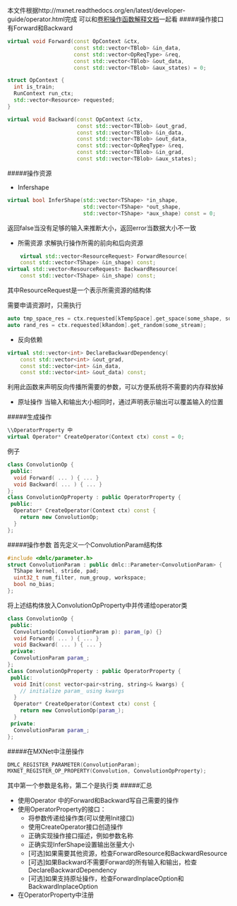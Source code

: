 本文件根据http://mxnet.readthedocs.org/en/latest/developer-guide/operator.html完成
可以和[卷积操作函数解释文档](./convolution-inl.h.md分析)一起看
#####操作接口
有Forward和Backward
```cpp
virtual void Forward(const OpContext &ctx,
                     const std::vector<TBlob> &in_data,
                     const std::vector<OpReqType> &req,
                     const std::vector<TBlob> &out_data,
                     const std::vector<TBlob> &aux_states) = 0;
```
```cpp
struct OpContext {
  int is_train;
  RunContext run_ctx;
  std::vector<Resource> requested;
}
```
```cpp
virtual void Backward(const OpContext &ctx,
                      const std::vector<TBlob> &out_grad,
                      const std::vector<TBlob> &in_data,
                      const std::vector<TBlob> &out_data,
                      const std::vector<OpReqType> &req,
                      const std::vector<TBlob> &in_grad,
                      const std::vector<TBlob> &aux_states);
```
#####操作资源
-	Infershape
```cpp
virtual bool InferShape(std::vector<TShape> *in_shape,
                        std::vector<TShape> *out_shape,
                        std::vector<TShape> *aux_shape) const = 0;
```
返回false当没有足够的输入来推断大小，返回error当数据大小不一致
-	所需资源
求解执行操作所需的前向和后向资源
```cpp
	virtual std::vector<ResourceRequest> ForwardResource(
    const std::vector<TShape> &in_shape) const;
virtual std::vector<ResourceRequest> BackwardResource(
    const std::vector<TShape> &in_shape) const;
```
其中ResourceRequest是一个表示所需资源的结构体

需要申请资源时，只需执行
```cpp
auto tmp_space_res = ctx.requested[kTempSpace].get_space(some_shape, some_stream);
auto rand_res = ctx.requested[kRandom].get_random(some_stream);
```
-	反向依赖
```cpp
virtual std::vector<int> DeclareBackwardDependency(
    const std::vector<int> &out_grad,
    const std::vector<int> &in_data,
    const std::vector<int> &out_data) const;
```
利用此函数来声明反向传播所需要的参数，可以方便系统将不需要的内存释放掉
-	原址操作
当输入和输出大小相同时，通过声明表示输出可以覆盖输入的位置

#####生成操作
```cpp
\\OperatorProperty 中
virtual Operator* CreateOperator(Context ctx) const = 0;
```
例子
```cpp
class ConvolutionOp {
 public:
  void Forward( ... ) { ... }
  void Backward( ... ) { ... }
};
class ConvolutionOpProperty : public OperatorProperty {
 public:
  Operator* CreateOperator(Context ctx) const {
    return new ConvolutionOp;
  }
};
```
#####操作参数
首先定义一个ConvolutionParam结构体
```cpp
#include <dmlc/parameter.h>
struct ConvolutionParam : public dmlc::Parameter<ConvolutionParam> {
  TShape kernel, stride, pad;
  uint32_t num_filter, num_group, workspace;
  bool no_bias;
};
```
将上述结构体放入ConvolutionOpProperty中并传递给operator类
```cpp
class ConvolutionOp {
 public:
  ConvolutionOp(ConvolutionParam p): param_(p) {}
  void Forward( ... ) { ... }
  void Backward( ... ) { ... }
 private:
  ConvolutionParam param_;
};
class ConvolutionOpProperty : public OperatorProperty {
 public:
  void Init(const vector<pair<string, string>& kwargs) {
    // initialize param_ using kwargs
  }
  Operator* CreateOperator(Context ctx) const {
    return new ConvolutionOp(param_);
  }
 private:
  ConvolutionParam param_;
};
```
#####在MXNet中注册操作
```cpp
DMLC_REGISTER_PARAMETER(ConvolutionParam);
MXNET_REGISTER_OP_PROPERTY(Convolution, ConvolutionOpProperty);
```
其中第一个参数是名称，第二个是执行类
#####汇总
-	使用Operator 中的Forward和Backward写自己需要的操作
-	使用OperatorProperty的接口：
      -	将参数传递给操作类(可以使用Init接口)
      -	使用CreateOperator接口创造操作
      -	正确实现操作接口描述，例如参数名称
      -	正确实现InferShape设置输出张量大小
      -	[可选]如果需要其他资源，检查ForwardResource和BackwardResource
      -	[可选]如果Backward不需要Forward的所有输入和输出，检查DeclareBackwardDependency
      -	[可选]如果支持原址操作，检查ForwardInplaceOption和BackwardInplaceOption
-	在OperatorProperty中注册